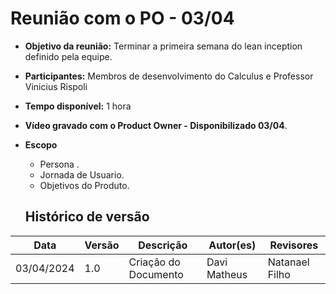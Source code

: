 # **Reunião com o PO - 03/04**

- **Objetivo da reunião:** Terminar a primeira semana do lean inception definido pela equipe.
- **Participantes:** Membros de desenvolvimento do Calculus e Professor Vinicius Rispoli

- **Tempo disponível:** 1 hora 
    

- **Vídeo gravado com o  Product Owner - Disponibilizado 03/04**.
- **Escopo**
    - Persona .
    - Jornada de Usuario.
    - Objetivos do Produto.

    
    ## Histórico de versão
| Data | Versão | Descrição | Autor(es) | Revisores |
| ---- | ---- | ---- | ---- | ---- |
| 03/04/2024 | 1.0 | Criação do Documento | Davi Matheus | Natanael Filho  |